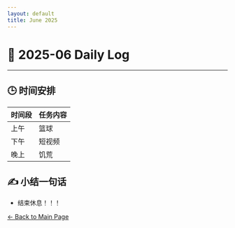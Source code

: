 ```yaml
---
layout: default
title: June 2025
---
```


# 📅 2025-06  Daily Log



---
## 🕒 时间安排

| 时间段 | 任务内容 |
|--------|----------| 
| 上午 | 篮球|
| 下午 | 短视频| 
| 晚上 | 饥荒 |




## ✍️ 小结一句话
- 结束休息！！！


[← Back to Main Page](/index.md)
 


